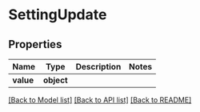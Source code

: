 # SettingUpdate

## Properties
Name | Type | Description | Notes
------------ | ------------- | ------------- | -------------
**value** | **object** |  | 

[[Back to Model list]](../README.md#documentation-for-models) [[Back to API list]](../README.md#documentation-for-api-endpoints) [[Back to README]](../README.md)

